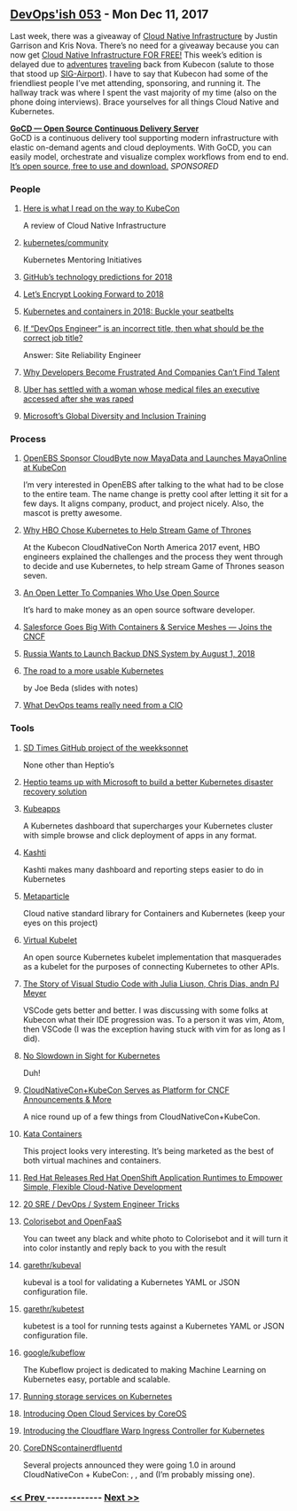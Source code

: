 ## [DevOps'ish 053](https://devopsish.com/053) - Mon Dec 11, 2017

Last week, there was a giveaway of <a href="http://www.cnibook.info/">Cloud Native Infrastructure</a> by Justin Garrison and Kris Nova. There’s no need for a giveaway because you can now get <a href="https://thecodeteam.com/cloud-native-infrastructure-e-book/">Cloud Native Infrastructure FOR FREE!</a> This week’s edition is delayed due to <a href="https://twitter.com/ChrisShort/status/939474244152512512">adventures</a> <a href="https://twitter.com/ChrisShort/status/939526934421295104">traveling</a> back from Kubecon (salute to those that stood up <a href="https://twitter.com/castrojo/status/939527794257813504">SIG-Airport</a>). I have to say that Kubecon had some of the friendliest people I’ve met attending, sponsoring, and running it. The hallway track was where I spent the vast majority of my time (also on the phone doing interviews). Brace yourselves for all things Cloud Native and Kubernetes.

<a href="https://www.gocd.org/?utm_campaign=gocd_oss&amp;utm_medium=email&amp;utm_source=devopsish_newsletter&amp;utm_content=go_website&amp;utm_term="><strong>GoCD — Open Source Continuous Delivery Server</strong></a><br/>GoCD is a continuous delivery tool supporting modern infrastructure with elastic on-demand agents and cloud deployments. With GoCD, you can easily model, orchestrate and visualize complex workflows from end to end. <a href="https://www.gocd.org/?utm_campaign=gocd_oss&amp;utm_medium=email&amp;utm_source=devopsish_newsletter&amp;utm_content=go_website&amp;utm_term=">It’s open source, free to use and download.</a> <em>SPONSORED</em>

### People

1. [Here is what I read on the way to KubeCon](http://kanchana-wickremasinghe.blogspot.com/2017/12/here-is-what-i-read-on-way-to-kubecon.html)

     A review of Cloud Native Infrastructure
1. [kubernetes/community](https://github.com/kubernetes/community/tree/master/mentoring)

     Kubernetes Mentoring Initiatives
1. [GitHub’s technology predictions for 2018](https://github.com/blog/2480-github-s-technology-predictions-for-2018)

    
1. [Let’s Encrypt Looking Forward to 2018](https://letsencrypt.org/2017/12/07/looking-forward-to-2018.html)

    
1. [Kubernetes and containers in 2018: Buckle your seatbelts](https://coreos.com/blog/kubernetes-and-containers-in-2018)

    
1. [If “DevOps Engineer” is an incorrect title, then what should be the correct job title?](https://www.reddit.com/r/devops/comments/7hqqf7/if_devops_engineer_is_an_incorrect_title_then/)

    Answer: Site Reliability Engineer
1. [Why Developers Become Frustrated And Companies Can’t Find Talent](https://medium.com/@fagnerbrack/why-developers-become-frustrated-and-companies-cant-find-talent-c4114d8b72ac)

    
1. [Uber has settled with a woman whose medical files an executive accessed after she was raped](https://www.recode.net/2017/12/8/16754796/uber-lawsuit-india-rape-victim-medical-files)

    
1. [Microsoft’s Global Diversity and Inclusion Training](https://www.microsoft.com/en-us/diversity/training)

    
### Process

1. [OpenEBS Sponsor CloudByte now MayaData and Launches MayaOnline at KubeCon](https://www.prnewswire.com/news-releases/openebs-sponsor-cloudbyte-now-mayadata-and-launches-mayaonline-at-kubecon-662301483.html)

     I’m very interested in OpenEBS after talking to the what had to be close to the entire team. The name change is pretty cool after letting it sit for a few days. It aligns company, product, and project nicely. Also, the mascot is pretty awesome.
1. [Why HBO Chose Kubernetes to Help Stream Game of Thrones](http://www.eweek.com/cloud/why-hbo-chose-kubernetes-to-help-stream-game-of-thrones)

     At the Kubecon CloudNativeCon North America 2017 event, HBO engineers explained the challenges and the process they went through to decide and use Kubernetes, to help stream Game of Thrones season seven.
1. [An Open Letter To Companies Who Use Open Source](https://blog.voltra.co/an-open-letter-to-companies-who-use-open-source.html)

     It’s hard to make money as an open source software developer.
1. [Salesforce Goes Big With Containers & Service Meshes — Joins the CNCF](https://engineering.salesforce.com/salesforce-goes-big-with-containers-service-meshes-joins-the-cncf-b5af2376ee33)

    
1. [Russia Wants to Launch Backup DNS System by August 1, 2018](https://www.bleepingcomputer.com/news/government/russia-wants-to-launch-backup-dns-system-by-august-1-2018/)

    
1. [The road to a more usable Kubernetes](http://slides.eightypercent.net/kubecon-2017/index.html#p1)

    by Joe Beda (slides with notes)
1. [What DevOps teams really need from a CIO](https://enterprisersproject.com/article/2017/12/what-devops-teams-really-need-cio)

    
### Tools

1. [SD Times GitHub project of the weekksonnet](https://sdtimes.com/sd-times-github-project-week-ksonnet/)

     None other than Heptio’s
1. [Heptio teams up with Microsoft to build a better Kubernetes disaster recovery solution](https://techcrunch.com/2017/12/07/heptio-teams-up-with-microsoft-to-build-a-better-kubernetes-disaster-recovery-solution/)

    
1. [Kubeapps](https://kubeapps.com/)

     A Kubernetes dashboard that supercharges your Kubernetes cluster with simple browse and click deployment of apps in any format.
1. [Kashti](https://open.microsoft.com/2017/12/06/kashti-kubernetes-open-source-microsoft/)

     Kashti makes many dashboard and reporting steps easier to do in Kubernetes
1. [Metaparticle](https://metaparticle.io/)

     Cloud native standard library for Containers and Kubernetes (keep your eyes on this project)
1. [Virtual Kubelet](https://github.com/virtual-kubelet/virtual-kubelet)

     An open source Kubernetes kubelet implementation that masquerades as a kubelet for the purposes of connecting Kubernetes to other APIs.
1. [The Story of Visual Studio Code with Julia Liuson, Chris Dias, andn PJ Meyer](https://changelog.com/podcast/277)

     VSCode gets better and better. I was discussing with some folks at Kubecon what their IDE progression was. To a person it was vim, Atom, then VSCode (I was the exception having stuck with vim for as long as I did).
1. [No Slowdown in Sight for Kubernetes](https://www.nextplatform.com/2017/12/08/no-slowdown-sight-kubernetes/)

     Duh!
1. [CloudNativeCon+KubeCon Serves as Platform for CNCF Announcements & More](https://www.linux.com/blog/2017/12/week-open-source-news-cloudnativeconkubecon-serves-platform-cncf-announcements-more)

     A nice round up of a few things from CloudNativeCon+KubeCon.
1. [Kata Containers](https://katacontainers.io/)

     This project looks very interesting. It’s being marketed as the best of both virtual machines and containers.
1. [Red Hat Releases Red Hat OpenShift Application Runtimes to Empower Simple, Flexible Cloud-Native Development](https://www.redhat.com/en/about/press-releases/red-hat-releases-red-hat-openshift-application-runtimes-empower-simple-flexible-cloud-native-development)

    
1. [20 SRE / DevOps / System Engineer Tricks](https://twitter.com/i/moments/924656333495898112)

    
1. [Colorisebot and OpenFaaS](https://blog.alexellis.io/openfaas-colorisebot-comes-to-kubecon/)

     You can tweet any black and white photo to Colorisebot and it will turn it into color instantly and reply back to you with the result
1. [garethr/kubeval](https://github.com/garethr/kubeval)

     kubeval is a tool for validating a Kubernetes YAML or JSON configuration file.
1. [garethr/kubetest](https://github.com/garethr/kubetest)

     kubetest is a tool for running tests against a Kubernetes YAML or JSON configuration file.
1. [google/kubeflow](https://github.com/google/kubeflow)

     The Kubeflow project is dedicated to making Machine Learning on Kubernetes easy, portable and scalable.
1. [Running storage services on Kubernetes](https://opensource.com/article/17/12/storage-services-kubernetes)

    
1. [Introducing Open Cloud Services by CoreOS](https://coreos.com/open-cloud-services/)

    
1. [Introducing the Cloudflare Warp Ingress Controller for Kubernetes](http://blog.cloudflare.com/cloudflare-ingress-controller/)

    
1. [CoreDNScontainerdfluentd](https://coredns.io/2017/12/01/coredns-1.0.0-release/)

    Several projects announced they were going 1.0 in around CloudNativeCon + KubeCon: , , and  (I’m probably missing one).

### [ << Prev ](sreweekly-52.md) ------------- [ Next >> ](sreweekly-54.md)